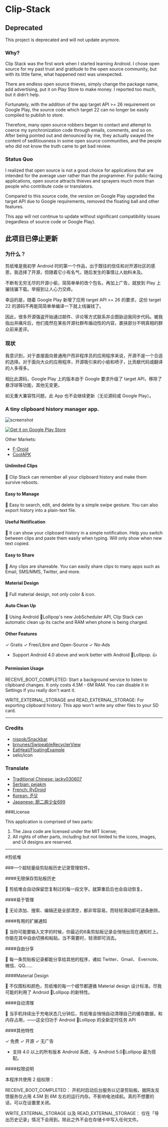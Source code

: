 # Clip-Stack

## Deprecated

This project is deprecated and will not update anymore. 

### Why?

Clip Stack was the first work when I started learning Android. I chose open source for my past trust and gratitude to the open source community, but with its little fame, what happened next was unexpected.

There are endless open source thieves, simply change the package name, add advertising, put it on Play Store to make money. I reported too much, but it didn’t help.

Fortunately, with the addition of the app target API >= 26 requirement on Google Play, the source code which target 22 can no longer be easily compiled to publish to store.

Therefore, many open source robbers began to contact and attempt to coerce my synchronization code through emails, comments, and so on. After being pointed out and denounced by me, they actually swayed the content of seditiousness in some open source communities, and the people who did not know the truth came to get bad review.

### Status Quo

I realized that open source is not a good choice for applications that are intended for the average user rather than the programmer. For public-facing applications, open source attracts thieves and sprayers much more than people who contribute code or translators.

Compared to this source code, the version on Google Play upgraded the target API due to Google requirements, removed the floating ball and other features.

This app will not continue to update without significant compatibility issues (regardless of source code or Google Play).

## 此项目已停止更新

### 为什么？

剪纸堆是我初学 Android 时的第一个作品，出于既往的信任和对开源社区的感恩，我选择了开源，但随着它小有名气，随后发生的事情让人始料未及。

不断有无穷无尽的开源小偷，简简单单的改个包名，再加上广告，就放到 Play 上骗钱骗下载。举报到让人心力交瘁。

幸运的是，随着 Google Play 新增了应用 target API >= 26 的要求，这份 target 22 的源码不再能简简单单编译一下就上线骗钱了。

因此，很多开源强盗开始通过邮件、评论等方式联系并企图胁迫我同步代码。被我指出并痛斥后，他们竟然在某些开源社群布煽动性的内容，裹挟部分不明真相的群众前来差评。

### 现状

我意识到，对于直接面向普通用户而非程序员的应用程序来说，开源不是一个合适的选择。对于面向大众的应用程序，开源吸引来的小偷和喷子，比贡献代码或翻译的人多得多。

相比此源码，Google Play 上的版本由于 Google 要求升级了 target API，移除了悬浮球等功能，其他无变更。

如无重大兼容性问题，此 App 也不会继续更新（无论源码或 Google Play）。

### A tiny clipboard history manager app.

![screenshot](http://ww4.sinaimg.cn/large/66cab368gw1ep3ki6o4yzj21eq0h67am.jpg)

[![Get it on Google Play Store](https://developer.android.com/images/brand/en_generic_rgb_wo_60.png)](https://play.google.com/store/apps/details?id=com.catchingnow.tinyclipboardmanager)

Other Markets:

- [F-Droid](https://f-droid.org/repository/browse/?fdid=com.catchingnow.tinyclipboardmanager)
- [CoolAPK](http://coolapk.com/apk/com.catchingnow.tinyclipboardmanager)

#### Unlimited Clips

📌 Clip Stack can remember all your clipboard history and make them survive reboots. 

#### Easy to Manage

📌 Easy to search, edit, and delete by a simple swipe gesture. You can also export history into a plain-text file.

#### Useful Notification

📌 It can show your clipboard history in a simple notification. Help you switch between clips and paste them easily when typing. Will only show when new text copied.

#### Easy to Share

📌 Any clips are shareable. You can easily share clips to many apps such as Email, SMS/MMS, Twitter, and more.

#### Material Design

📌 Full material design, not only color & icon.

#### Auto Clean Up

📌 Using Android 🍭Lollipop's new JobScheduler API, Clip Stack can automatic clean up its cache and RAM when phone is being charged. 

#### Other Features

✓ Gratis
✓ Free/Libre and Open-Source
✓ No-Ads

- Support Android 4.0 above and work better with Android 🍭Lollipop. 👍

#### Permission Usage

RECEIVE_BOOT_COMPLETED:  Start a background service to listen to clipboard changes. It only costs 4.5M - 6M RAM. You can disable it in Settings if you really don't want it.


WRITE_EXTERNAL_STORAGE and READ_EXTERNAL_STORAGE:  For exporting clipboard history. This app won't write any other files to your SD card.

-----

### Credits

* [nispok/Snackbar](https://github.com/nispok/snackbar)
* [brnunes/SwipeableRecyclerView](https://github.com/brnunes/SwipeableRecyclerView)
* [EatHeat/FloatingExample](https://github.com/EatHeat/FloatingExample)
* selio/icon

### Translate

* [Traditional Chinese: jacky030607](http://apk.tw/thread-645505-1-1.html)
* [Serbian: pejakm](https://github.com/heruoxin/Clip-Stack/pull/4)
* [French: RyDroid](https://github.com/heruoxin/Clip-Stack/pull/10)
* [Korean: 준모](https://twitter.com/cns_)
* [Japanese: 厨二病少女699](http://weibo.com/ikaemon)

###License

This application is comprised of two parts:

1. The Java code are licensed under the MIT license;
2. All rights of other parts, including but not limited to the icons, images, and UI designs are reserved.


-----

#剪纸堆

###一个超轻量级剪贴板历史记录管理软件。


####无限保存剪贴板历史

📌 剪纸堆会自动保留您复制过的每一段文字。就算重启后也会自动恢复。

####易于管理

📌 无论添加、搜索、编辑还是全部清空，都非常容易。而轻轻滑动即可逐条删除。

####有用的扩展通知

📌 当你可能要输入文字的时候，你最近的6条剪贴板记录会悄悄出现在通知栏上。你能在其中自由切换和粘贴。当不需要时，轻滑即可消去。

####自由分享

📌 每一条剪贴板记录都能分享给其他的程序，诸如 Twitter、Gmail、 Evernote、微信、QQ……

####Material Design

📌 不仅图标和颜色，剪纸堆的每一个细节都遵循 Material design 设计标准。尽我可能的利用了 Android 🍭Lollipop 的新特性。

####自动清理

📌 当手机持续出于充电状态几分钟后，剪纸堆会悄悄自动清理自己的缓存数据，和内存占用，——这全归功于 Android 🍭Lollipop 的全新定时任务 API


####其他特性

✓  免费 ✓  开源 ✓  无广告

- 支持 4.0 以上的所有版本 Android 系统，与 Android 5.0🍭Lollipop 最为搭配。

####权限说明

本程序共使用 2 组权限：

RECEIVE_BOOT_COMPLETED： 开机时启动后台服务以记录剪贴板。据网友反馈服务仅占用 4.5M 到 6M 左右的运行内存。不影响电池续航。真的不想要的话，可以在设置里关闭。

WRITE_EXTERNAL_STORAGE 以及 READ_EXTERNAL_STORAGE： 仅在「导出历史记录」情况下会用到。除此之外不会在存储卡中写入任何文件。

